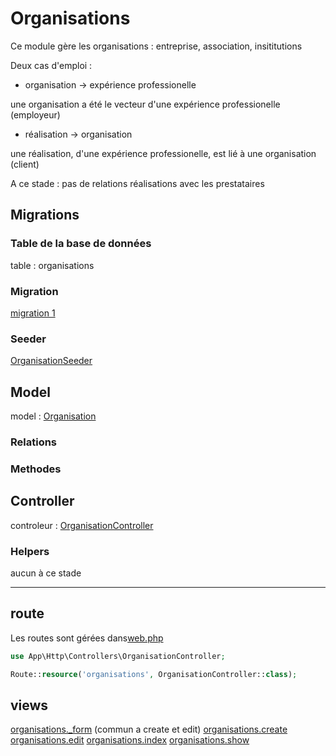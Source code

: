 # Organisations
Ce module gère les organisations : entreprise, association, insititutions

Deux cas d'emploi : 

- organisation -> expérience professionelle

une organisation a été le vecteur d'une expérience professionelle (employeur)

- réalisation -> organisation

une réalisation, d'une expérience professionelle, est lié à une organisation (client)

A ce stade : pas de relations réalisations avec les prestataires


## Migrations
### Table de la base de données
table : organisations

### Migration
[migration 1](../../srcLaravel/database/migrations/2025_07_03_164608_create_tbl_organisations_table.php)

### Seeder


[OrganisationSeeder](../../srcLaravel/database/seeders/OrganisationSeeder.php)


## Model
model : [Organisation](../../srcLaravel/app/Models/Organisation.php)

### Relations

### Methodes

## Controller
controleur : [OrganisationController](../../srcLaravel/app/Http/OrganisationController.php)

### Helpers
aucun à ce stade

---
## route 
Les routes sont gérées dans[web.php](../../srcLaravel/routes/web.php)

```php
use App\Http\Controllers\OrganisationController;
```

```php
Route::resource('organisations', OrganisationController::class);
```

## views
[organisations._form](../../srcLaravel/resources/views/organisations/_form.php)  (commun a create et edit)
[organisations.create](../../srcLaravel/resources/views/organisations/create.php)
[organisations.edit](../../srcLaravel/resources/views/organisations/edit.php)
[organisations.index](../../srcLaravel/resources/views/organisations/index.php)
[organisations.show](../../srcLaravel/resources/views/organisations/show.php)
<!-- 


## Outils
### command artisan
### seeder
-->


